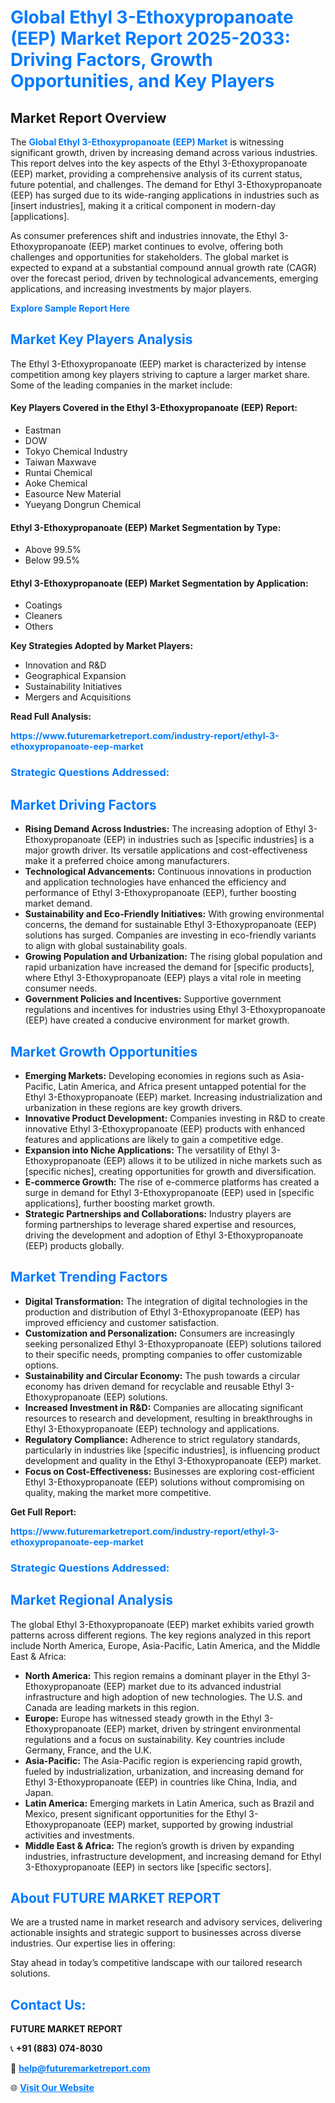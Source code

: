 <h1 style="color: #007BFF;">Global Ethyl 3-Ethoxypropanoate (EEP) Market Report 2025-2033: Driving Factors, Growth Opportunities, and Key Players</h1>

<section id="overview">
<h2>Market Report Overview</h2>
<p>The <a href="https://www.futuremarketreport.com/industry-report/ethyl-3-ethoxypropanoate-eep-market" style="color: #007BFF; text-decoration: none;"><strong>Global Ethyl 3-Ethoxypropanoate (EEP) Market</strong></a> is witnessing significant growth, driven by increasing demand across various industries. This report delves into the key aspects of the Ethyl 3-Ethoxypropanoate (EEP) market, providing a comprehensive analysis of its current status, future potential, and challenges. The demand for Ethyl 3-Ethoxypropanoate (EEP) has surged due to its wide-ranging applications in industries such as [insert industries], making it a critical component in modern-day [applications].</p>
<p>As consumer preferences shift and industries innovate, the Ethyl 3-Ethoxypropanoate (EEP) market continues to evolve, offering both challenges and opportunities for stakeholders. The global market is expected to expand at a substantial compound annual growth rate (CAGR) over the forecast period, driven by technological advancements, emerging applications, and increasing investments by major players.</p>
</section>

<section id="overview">
<p><a href="https://www.futuremarketreport.com/request-sample/reportId=60033" style="color: #007BFF; text-decoration: none;"><strong>Explore Sample Report Here</strong></a></p>
</section>

<section id="key-players">
<h2 style="color: #007BFF;">Market Key Players Analysis</h2>
<p>The Ethyl 3-Ethoxypropanoate (EEP) market is characterized by intense competition among key players striving to capture a larger market share. Some of the leading companies in the market include:</p>
<h4>Key Players Covered in the Ethyl 3-Ethoxypropanoate (EEP) Report:</h4>
<ul><li>Eastman</li><li>DOW</li><li>Tokyo Chemical Industry</li><li>Taiwan Maxwave</li><li>Runtai Chemical</li><li>Aoke Chemical</li><li>Easource New Material</li><li>Yueyang Dongrun Chemical</li></ul>
<h4>Ethyl 3-Ethoxypropanoate (EEP) Market Segmentation by Type:</h4>
<ul><li>Above 99.5%</li><li>Below 99.5%</li></ul>

<h4>Ethyl 3-Ethoxypropanoate (EEP) Market Segmentation by Application:</h4>
<ul><li>Coatings</li><li>Cleaners</li><li>Others</li></ul>
<p><strong>Key Strategies Adopted by Market Players:</strong></p>
<ul>
<li>Innovation and R&D</li>
<li>Geographical Expansion</li>
<li>Sustainability Initiatives</li>
<li>Mergers and Acquisitions</li>
</ul>
</section>

<section>
<p><strong>Read Full Analysis: </strong></p><a href="https://www.futuremarketreport.com/industry-report/ethyl-3-ethoxypropanoate-eep-market" style="color: #007BFF; text-decoration: none;"><strong>https://www.futuremarketreport.com/industry-report/ethyl-3-ethoxypropanoate-eep-market</strong></a>
<h3 style="color: #007BFF;">Strategic Questions Addressed:</h3>
</section>

<section id="driving-factors">
<h2 style="color: #007BFF;">Market Driving Factors</h2>
<ul>
<li><strong>Rising Demand Across Industries:</strong> The increasing adoption of Ethyl 3-Ethoxypropanoate (EEP) in industries such as [specific industries] is a major growth driver. Its versatile applications and cost-effectiveness make it a preferred choice among manufacturers.</li>
<li><strong>Technological Advancements:</strong> Continuous innovations in production and application technologies have enhanced the efficiency and performance of Ethyl 3-Ethoxypropanoate (EEP), further boosting market demand.</li>
<li><strong>Sustainability and Eco-Friendly Initiatives:</strong> With growing environmental concerns, the demand for sustainable Ethyl 3-Ethoxypropanoate (EEP) solutions has surged. Companies are investing in eco-friendly variants to align with global sustainability goals.</li>
<li><strong>Growing Population and Urbanization:</strong> The rising global population and rapid urbanization have increased the demand for [specific products], where Ethyl 3-Ethoxypropanoate (EEP) plays a vital role in meeting consumer needs.</li>
<li><strong>Government Policies and Incentives:</strong> Supportive government regulations and incentives for industries using Ethyl 3-Ethoxypropanoate (EEP) have created a conducive environment for market growth.</li>
</ul>
</section>

<section id="growth-opportunities">
<h2 style="color: #007BFF;">Market Growth Opportunities</h2>
<ul>
<li><strong>Emerging Markets:</strong> Developing economies in regions such as Asia-Pacific, Latin America, and Africa present untapped potential for the Ethyl 3-Ethoxypropanoate (EEP) market. Increasing industrialization and urbanization in these regions are key growth drivers.</li>
<li><strong>Innovative Product Development:</strong> Companies investing in R&D to create innovative Ethyl 3-Ethoxypropanoate (EEP) products with enhanced features and applications are likely to gain a competitive edge.</li>
<li><strong>Expansion into Niche Applications:</strong> The versatility of Ethyl 3-Ethoxypropanoate (EEP) allows it to be utilized in niche markets such as [specific niches], creating opportunities for growth and diversification.</li>
<li><strong>E-commerce Growth:</strong> The rise of e-commerce platforms has created a surge in demand for Ethyl 3-Ethoxypropanoate (EEP) used in [specific applications], further boosting market growth.</li>
<li><strong>Strategic Partnerships and Collaborations:</strong> Industry players are forming partnerships to leverage shared expertise and resources, driving the development and adoption of Ethyl 3-Ethoxypropanoate (EEP) products globally.</li>
</ul>
</section>

<section id="trending-factors">
<h2 style="color: #007BFF;">Market Trending Factors</h2>
<ul>
<li><strong>Digital Transformation:</strong> The integration of digital technologies in the production and distribution of Ethyl 3-Ethoxypropanoate (EEP) has improved efficiency and customer satisfaction.</li>
<li><strong>Customization and Personalization:</strong> Consumers are increasingly seeking personalized Ethyl 3-Ethoxypropanoate (EEP) solutions tailored to their specific needs, prompting companies to offer customizable options.</li>
<li><strong>Sustainability and Circular Economy:</strong> The push towards a circular economy has driven demand for recyclable and reusable Ethyl 3-Ethoxypropanoate (EEP) solutions.</li>
<li><strong>Increased Investment in R&D:</strong> Companies are allocating significant resources to research and development, resulting in breakthroughs in Ethyl 3-Ethoxypropanoate (EEP) technology and applications.</li>
<li><strong>Regulatory Compliance:</strong> Adherence to strict regulatory standards, particularly in industries like [specific industries], is influencing product development and quality in the Ethyl 3-Ethoxypropanoate (EEP) market.</li>
<li><strong>Focus on Cost-Effectiveness:</strong> Businesses are exploring cost-efficient Ethyl 3-Ethoxypropanoate (EEP) solutions without compromising on quality, making the market more competitive.</li>
</ul>
</section>

<section>
<p><strong>Get Full Report: </strong></p><a href="https://www.futuremarketreport.com/industry-report/ethyl-3-ethoxypropanoate-eep-market" style="color: #007BFF; text-decoration: none;"><strong>https://www.futuremarketreport.com/industry-report/ethyl-3-ethoxypropanoate-eep-market</strong></a>
<h3 style="color: #007BFF;">Strategic Questions Addressed:</h3>
</section>


<section id="regional-analysis">
<h2 style="color: #007BFF;">Market Regional Analysis</h2>
<p>The global Ethyl 3-Ethoxypropanoate (EEP) market exhibits varied growth patterns across different regions. The key regions analyzed in this report include North America, Europe, Asia-Pacific, Latin America, and the Middle East & Africa:</p>
<ul>
<li><strong>North America:</strong> This region remains a dominant player in the Ethyl 3-Ethoxypropanoate (EEP) market due to its advanced industrial infrastructure and high adoption of new technologies. The U.S. and Canada are leading markets in this region.</li>
<li><strong>Europe:</strong> Europe has witnessed steady growth in the Ethyl 3-Ethoxypropanoate (EEP) market, driven by stringent environmental regulations and a focus on sustainability. Key countries include Germany, France, and the U.K.</li>
<li><strong>Asia-Pacific:</strong> The Asia-Pacific region is experiencing rapid growth, fueled by industrialization, urbanization, and increasing demand for Ethyl 3-Ethoxypropanoate (EEP) in countries like China, India, and Japan.</li>
<li><strong>Latin America:</strong> Emerging markets in Latin America, such as Brazil and Mexico, present significant opportunities for the Ethyl 3-Ethoxypropanoate (EEP) market, supported by growing industrial activities and investments.</li>
<li><strong>Middle East & Africa:</strong> The region’s growth is driven by expanding industries, infrastructure development, and increasing demand for Ethyl 3-Ethoxypropanoate (EEP) in sectors like [specific sectors].</li>
</ul>
</section>

<footer>
<h2 style="color: #007BFF;">About FUTURE MARKET REPORT</h2>
<p>We are a trusted name in market research and advisory services, delivering actionable insights and strategic support to businesses across diverse industries. Our expertise lies in offering:</p>

<p>Stay ahead in today’s competitive landscape with our tailored research solutions.</p>

<h2 style="color: #007BFF;">Contact Us:</h2>
<p><strong>FUTURE MARKET REPORT</strong></p>
<p>📞 <strong>+91 (883) 074-8030</strong></p>
<p>📧 <strong><a href="mailto:help@futuremarketreport.com" style="color: #007BFF;">help@futuremarketreport.com</a></strong></p>
<p>🌐 <strong><a href="https://www.futuremarketreport.com/" style="color: #007BFF;">Visit Our Website</a></strong></p>
</footer>